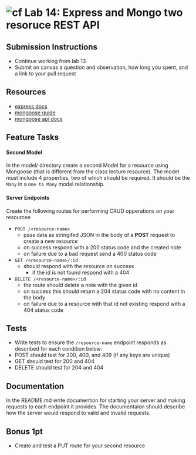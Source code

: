 ![cf](https://i.imgur.com/7v5ASc8.png) Lab 14: Express and Mongo two resoruce REST API
======

## Submission Instructions
* Continue working from lab 13
* Submit on canvas a question and observation, how long you spent, and a link to your pull request

## Resources
* [express docs](http://expressjs.com/en/4x/api.html)
* [mongoose guide](http://mongoosejs.com/docs/guide.html)
* [mongoose api docs](http://mongoosejs.com/docs/api.html)

## Feature Tasks  
#### Second Model
In the model/ directory create a second Model for a resource using Mongoose (that is different from the class lecture resource). The model must include 4 properties, two of which should be required. It should be the `Many` in a `One to Many` model relationship.

#### Server Endpoints
Create the following routes for performing CRUD opperations on your resourcee
* `POST /<resource-name>` 
  * pass data as stringifed JSON in the body of a **POST** request to create a new resource
  * on success respond with a 200 status code and the created note 
  * on failure due to a bad request send a 400 status code
* `GET /<resource-name>/:id` 
  * should respond with the resource on success
    * if the id is not found respond with a 404
* `DELETE /<resource-name>/:id` 
  * the route should delete a note with the given id 
  * on success this should return a 204 status code with no content in the body
  * on failure due to a resource with that id not existing respond with a 404 status code

## Tests
* Write tests to ensure the `/resource-name` endpoint responds as described for each condition below:
* POST should test for 200, 400, and 409 (if any keys are unique)
* GET should test for 200 and 404
* DELETE should test for 204 and 404

## Documentation
In the README.md write documention for starting your server and making requests to each endpoint it provides. The documentaion should describe how the server would respond to valid and invalid requests.

## Bonus 1pt
* Create and test a PUT route for your second resource
